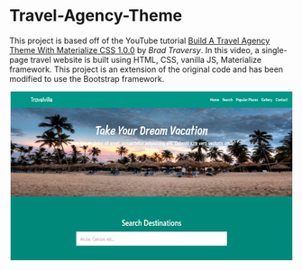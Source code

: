 # Travel-Agency-Theme
This project is based off of the YouTube tutorial [Build A Travel Agency Theme With Materialize CSS 1.0.0](https://www.youtube.com/watch?v=MaP3vO-vEsg) by *Brad Traversy*.  In this video, a single-page travel website is built using HTML, CSS, vanilla JS, Materialize framework.  This project is an extension of the original code and has been modified to use the Bootstrap framework.

<p align="center">
  <img width="500" height="300" src="Travelville.png"><br>
</p>
